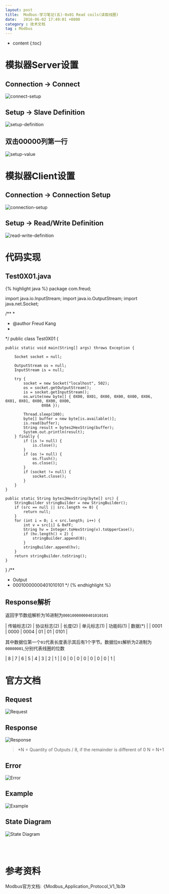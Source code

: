 ```yaml
---
layout: post
title:  Modbus-学习笔记(五)-0x01 Read coils(读取线圈)
date:   2016-06-02 17:49:01 +0800
category : 技术文档
tag : Modbus
---
```


* content
{:toc}

模拟器Server设置
=============================

Connection -> Connect
-----------------------------

![connect-setup](/images/blog/modbus/modbus-05-01-read-coils/06-modbus-slave-connect-setup.png)

Setup -> Slave Definition
-----------------------------

![setup-definition](/images/blog/modbus/modbus-05-01-read-coils/07-modbus-slave-setup-definition.png)

双击00000列第一行
-----------------------------

![setup-value](/images/blog/modbus/modbus-05-01-read-coils/08-modbus-slave-setup-value.png)


模拟器Client设置
=============================

Connection -> Connection Setup
-----------------------------

![connection-setup](/images/blog/modbus/modbus-05-01-read-coils/09-modbus-pool-connection-setup.png)

Setup -> Read/Write Definition
-----------------------------

![read-write-definition](/images/blog/modbus/modbus-05-01-read-coils/10-modbus-pool-read-write-definition.png)

代码实现
=============================

Test0X01.java
-----------------------------

{% highlight java %}
package com.freud;

import java.io.InputStream;
import java.io.OutputStream;
import java.net.Socket;

/**
 * 
 * @author Freud Kang
 *
 */
public class Test0X01 {

	public static void main(String[] args) throws Exception {

		Socket socket = null;

		OutputStream os = null;
		InputStream is = null;

		try {
			socket = new Socket("localhost", 502);
			os = socket.getOutputStream();
			is = socket.getInputStream();
			os.write(new byte[] { 0X00, 0X01, 0X00, 0X00, 0X00, 0X06, 0X01, 0X01, 0X00, 0X00, 0X00,
					0X0A });

			Thread.sleep(100);
			byte[] buffer = new byte[is.available()];
			is.read(buffer);
			String result = bytes2HexString(buffer);
			System.out.println(result);
		} finally {
			if (is != null) {
				is.close();
			}
			if (os != null) {
				os.flush();
				os.close();
			}
			if (socket != null) {
				socket.close();
			}
		}
	}

	public static String bytes2HexString(byte[] src) {
		StringBuilder stringBuilder = new StringBuilder();
		if (src == null || src.length <= 0) {
			return null;
		}
		for (int i = 0; i < src.length; i++) {
			int v = src[i] & 0xFF;
			String hv = Integer.toHexString(v).toUpperCase();
			if (hv.length() < 2) {
				stringBuilder.append(0);
			}
			stringBuilder.append(hv);
		}
		return stringBuilder.toString();
	}
}
/**
 * Output 
 * 00010000000401010101
 */
{% endhighlight %}

Response解析
-----------------------------

返回字节数组解析为16进制为`00010000000401010101`


| 传输标志(2) | 协议标志(2) | 长度(2) | 单元标志(1) | 功能码(1) | 数据(*) |
| 0001        | 0000        | 0004    | 01          | 01        | 0101    |

其中数据位第一个`01`代表长度表示其后有1个字节。数据位`01`解析为2进制为`00000001`,分别代表线圈的位数

| 8 | 7 | 6 | 5 | 4 | 3 | 2 | 1 |
| 0 | 0 | 0 | 0 | 0 | 0 | 0 | 1 |


官方文档
=============================

Request
-----------------------------

![Request](/images/blog/modbus/modbus-05-01-read-coils/01_Request.png)

Response
-----------------------------

![Response](/images/blog/modbus/modbus-05-01-read-coils/02_Response.png)

> *N = Quantity of Outputs / 8, if the remainder is different of 0  N = N+1

Error
-----------------------------

![Error](/images/blog/modbus/modbus-05-01-read-coils/03_Error.png)

Example
-----------------------------

![Example](/images/blog/modbus/modbus-05-01-read-coils/04_Example.png)

State Diagram
-----------------------------

![State Diagram](/images/blog/modbus/modbus-05-01-read-coils/05_State_Diagram.png)

<br>
<br>

参考资料
================================

Modbus官方文档:《Modbus_Application_Protocol_V1_1b3》
